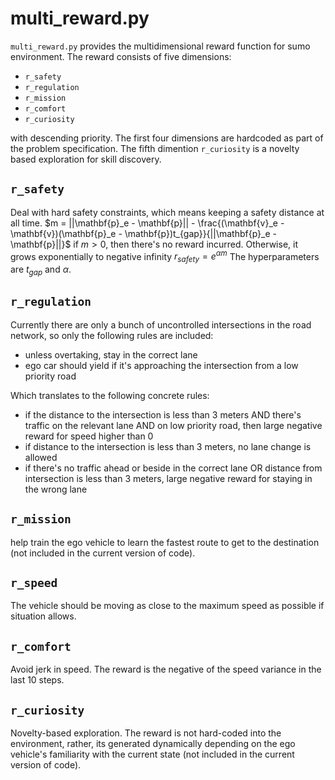 # multi_reward.py

`multi_reward.py` provides the multidimensional reward function for sumo environment. The reward consists of five dimensions:

* `r_safety`
* `r_regulation`
* `r_mission`
* `r_comfort`
* `r_curiosity`

with descending priority. The first four dimensions are hardcoded as part of the problem specification. The fifth dimention `r_curiosity` is a novelty based exploration for skill discovery.

## `r_safety`
Deal with hard safety constraints, which means keeping a safety distance at all time.
$m  = ||\mathbf{p}_e - \mathbf{p}|| - \frac{(\mathbf{v}_e - \mathbf{v})(\mathbf{p}_e - \mathbf{p})t_{gap}}{||\mathbf{p}_e - \mathbf{p}||}$
if $m > 0$, then there's no reward incurred. Otherwise, it grows exponentially to negative infinity
$r_{safety} = e^{\alpha  m}$
The hyperparameters are $t_{gap}$ and $\alpha$.

## `r_regulation`
Currently there are only a bunch of uncontrolled intersections in the road network, so only the following rules are included:

 * unless overtaking, stay in the correct lane 
 * ego car should yield if it's approaching the intersection from a low priority road

Which translates to the following concrete rules:
  
  * if the distance to the intersection is less than 3 meters AND there's traffic on the relevant lane AND on low priority road, then large negative reward for speed higher than 0
  *  if distance to the intersection is less than 3 meters, no lane change is allowed
  *  if there's no traffic ahead or beside in the correct lane OR distance from intersection is less than 3 meters, large negative reward for staying in the wrong lane

## `r_mission`
help train the ego vehicle to learn the fastest route to get to the destination (not included in the current version of code).

## `r_speed`
The vehicle should be moving as close to the maximum speed as possible if situation allows.

## `r_comfort`
Avoid jerk in speed. The reward is the negative of the speed variance in the last 10 steps.

## `r_curiosity`
Novelty-based exploration. The reward is not hard-coded into the environment, rather, its generated dynamically depending on the ego vehicle's familiarity with the current state (not included in the current version of code).
